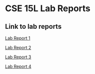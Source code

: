 
# CSE 15L Lab Reports

## **Link to lab reports**

[Lab Report 1](https://ctanma.github.io/cse15l-lab-reports/lab-report-1-week-2.html)

[Lab Report 2](https://ctanma.github.io/cse15l-lab-reports/lab-report-2-week-4.html)

[Lab Report 3](https://ctanma.github.io/cse15l-lab-reports/lab-report-3-week-6.html)

[Lab Report 4](https://ctanma.github.io/cse15l-lab-reports/lab-report-4-week-8.html)


